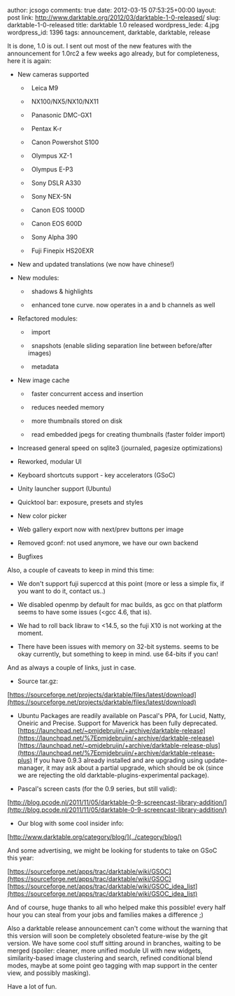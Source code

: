 author: jcsogo
comments: true
date: 2012-03-15 07:53:25+00:00
layout: post
link: http://www.darktable.org/2012/03/darktable-1-0-released/
slug: darktable-1-0-released
title: darktable 1.0 released
wordpress_lede: 4.jpg
wordpress_id: 1396
tags: announcement, darktable, darktable, release

It is done, 1.0 is out. I sent out most of the new features with the announcement for 1.0rc2 a few weeks ago already, but for completeness, here it is again:


  * New cameras supported 
    *   Leica M9

	
    *   NX100/NX5/NX10/NX11

	
    *   Panasonic DMC-GX1

	
    *   Pentax K-r

	
    *   Canon Powershot S100

	
    *   Olympus XZ-1

	
    *   Olympus E-P3

	
    *   Sony DSLR A330

	
    *   Sony NEX-5N

	
    *   Canon EOS 1000D

	
    *   Canon EOS 600D

	
    *   Sony Alpha 390

	
    *   Fuji Finepix HS20EXR




  * New and updated translations (we now have chinese!)


  * New modules:

	
    *   shadows & highlights

	
    *   enhanced tone curve. now operates in a and b channels as well




  * Refactored modules:

	
    *   import

	
    *   snapshots (enable sliding separation line between before/after images)

	
    *   metadata




  * New image cache

	
    *   faster concurrent access and insertion

	
    *   reduces needed memory

	
    *   more thumbnails stored on disk

	
    *   read embedded jpegs for creating thumbnails (faster folder import)




  * Increased general speed on sqlite3 (journaled, pagesize optimizations)


  * Reworked, modular UI


  * Keyboard shortcuts support - key accelerators (GSoC)


  * Unity launcher support (Ubuntu)


  * Quicktool bar: exposure, presets and styles


  * New color picker


  * Web gallery export now with next/prev buttons per image


  * Removed gconf: not used anymore, we have our own backend


  * Bugfixes



Also, a couple of caveats to keep in mind this time:


  * We don't support fuji superccd at this point (more or less a simple fix, if you want to do it, contact us..)


  * We disabled openmp by default for mac builds, as gcc on that platform seems to have some issues (<gcc 4.6, that is).


  * We had to roll back libraw to <14.5, so the fuji X10 is not working at the moment.


  * There have been issues with memory on 32-bit systems. seems to be okay currently, but something to keep in mind. use 64-bits if you can!



And as always a couple of links, just in case.



  * Source tar.gz:  

[https://sourceforge.net/projects/darktable/files/latest/download](https://sourceforge.net/projects/darktable/files/latest/download)


  * Ubuntu Packages are readily available on Pascal's PPA, for Lucid, Natty, Oneiric and Precise. Support for Maverick has been fully deprecated.
[https://launchpad.net/~pmjdebruijn/+archive/darktable-release](https://launchpad.net/%7Epmjdebruijn/+archive/darktable-release)
[https://launchpad.net/~pmjdebruijn/+archive/darktable-release-plus](https://launchpad.net/%7Epmjdebruijn/+archive/darktable-release-plus)
If you have 0.9.3 already installed and are upgrading using update-manager, it may ask about a partial upgrade, which should be ok (since we are rejecting the old darktable-plugins-experimental package).


  * Pascal's screen casts (for the 0.9 series, but still valid):  

[http://blog.pcode.nl/2011/11/05/darktable-0-9-screencast-library-addition/](http://blog.pcode.nl/2011/11/05/darktable-0-9-screencast-library-addition/)


  * Our blog with some cool insider info:  

[http://www.darktable.org/category/blog/](../category/blog/)



And some advertising, we might be looking for students to take on GSoC this year:

[https://sourceforge.net/apps/trac/darktable/wiki/GSOC](https://sourceforge.net/apps/trac/darktable/wiki/GSOC)
[https://sourceforge.net/apps/trac/darktable/wiki/GSOC_idea_list](https://sourceforge.net/apps/trac/darktable/wiki/GSOC_idea_list)


And of course, huge thanks to all who helped make this possible! every half hour you can steal from your jobs and families makes a difference ;)

Also a darktable release announcement can't come without the warning that this version will soon be completely obsoleted feature-wise by the git version. We have some cool stuff sitting around in branches, waiting to be merged (spoiler: cleaner, more unified module UI with new widgets, similarity-based image clustering and search, refined conditional blend modes, maybe at some point geo tagging with map support in the center view, and possibly masking).

Have a lot of fun.
